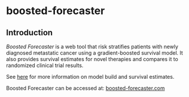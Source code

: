 # boosted-forecaster

## Introduction
*Boosted Forecaster* is a web tool that risk stratifies patients with newly diagnosed metastatic cancer using a gradient-boosted survival model. It also provides survival estimates for novel therapies and compares it to randomized clinical trial results. 
 
 See [here](https://github.com/xavier-orcutt/rct_generalizability_flatiron) for more information on model build and survival estimates. 

 Boosted Forecaster can be accessed at: [boosted-forecaster.com](www.boosted-forecaster.com)